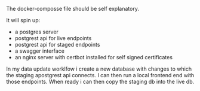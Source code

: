 The docker-composse file should be self explanatory. 

It will spin up:
- a postgres server
- postgrest api for live endpoints
- postgrest api for staged endpoints
- a swagger interface
- an nginx server with certbot installed for self signed certificates

In  my data update worklfow i create a new database with changes to which the staging apostgrest api connects. I can then run a local frontend end with those endpoints. When ready i can then copy the staging db into the live db. 

  



